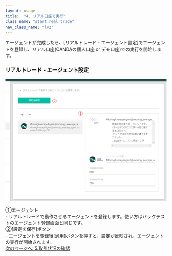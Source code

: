 ```yaml
---
layout: usage
title:  "4. リアル口座で実行"
class_name: "start_real_trade"
nav_class_name: "lv2"
---
```


エージェントが完成したら、[リアルトレード - エージェント設定]でエージェントを登録し、リアル口座(OANDAの個人口座 or デモ口座)での実行を開始します。

<h3>リアルトレード - エージェント設定</h3>

![エージェント設定](/images/usage/usage_08.png)

<div class="item">①エージェント</div>
- リアルトレードで動作させるエージェントを登録します。使い方はバックテストのエージェント登録画面と同じです。

<div class="item">②[設定を保存]ボタン</div>
- エージェントを登録後[適用]ボタンを押すと、設定が反映され、エージェントの実行が開始されます。


<div class="next">
  <a href="010500_analyze_trading.html">次のページへ: 5.取引状況の確認</a>
</div>
